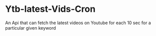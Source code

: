 # Ytb-latest-Vids-Cron
An Api that can fetch the latest videos on Youtube for each 10 sec for a particular given keyword
